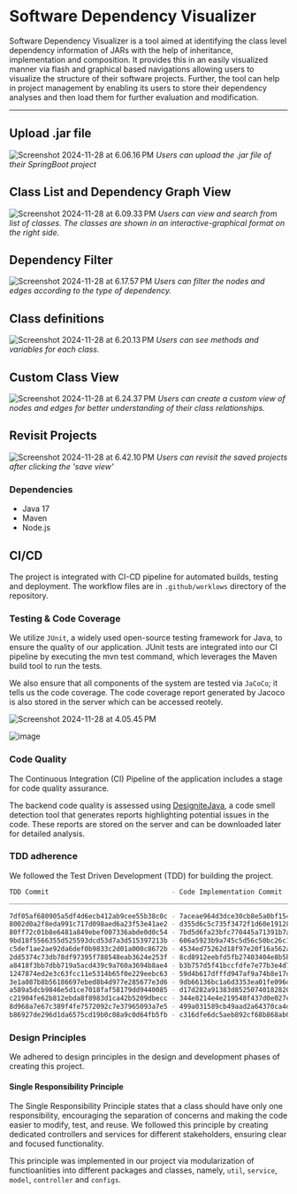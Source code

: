# Software Dependency Visualizer

Software Dependency Visualizer is a tool aimed at identifying the class level dependency information of JARs with the help of inheritance, implementation and composition. It provides this in an easily visualized manner via flash and graphical based navigations allowing users to visualize the structure of their software projects. Further, the tool can help in project management by enabling its users to store their dependency analyses and then load them for further evaluation and modification.

---

## Upload .jar file
![Screenshot 2024-11-28 at 6.06.16 PM](https://hackmd.io/_uploads/HJuDFD8XJx.png)
_Users can upload the .jar file of their SpringBoot project_ 

## Class List and Dependency Graph View
![Screenshot 2024-11-28 at 6.09.33 PM](https://hackmd.io/_uploads/Byj79DL7kg.png)
_Users can view and search from list of classes. The classes are shown in an interactive-graphical format on the right side._ 

## Dependency Filter
![Screenshot 2024-11-28 at 6.17.57 PM](https://hackmd.io/_uploads/ryQQhwL7ye.png)
_Users can filter the nodes and edges according to the type of dependency._

## Class definitions
![Screenshot 2024-11-28 at 6.20.13 PM](https://hackmd.io/_uploads/S1cj3wLm1x.png)
_Users can see methods and variables for each class._

## Custom Class View
![Screenshot 2024-11-28 at 6.24.37 PM](https://hackmd.io/_uploads/SJW36P8myl.png)
_Users can create a custom view of nodes and edges for better understanding of their class relationships._

## Revisit Projects 
![Screenshot 2024-11-28 at 6.42.10 PM](https://hackmd.io/_uploads/BJlCWOUQye.png)
_Users can revisit the saved projects after clicking the 'save view'_

### Dependencies
- Java 17
- Maven 
- Node.js 


## CI/CD

The project is integrated with CI-CD pipeline for automated builds, testing and deployment. The workflow files are in `.github/worklows` directory of the repository.

### Testing & Code Coverage

We utilize `JUnit`, a widely used open-source testing framework for Java, to ensure the quality of our application. JUnit tests are integrated into our CI pipeline by executing the mvn test command, which leverages the Maven build tool to run the tests. 

We also ensure that all components of the system are tested via `JaCoCo`; it tells us the code coverage. 
The code coverage report generated by Jacoco is also stored in the server which can be accessed reotely.

![Screenshot 2024-11-28 at 4.05.45 PM](https://hackmd.io/_uploads/rJ0X6S8mke.png)

![image](https://hackmd.io/_uploads/rJkz_uIXJl.png)

### Code Quality

The Continuous Integration (CI) Pipeline of the application includes a stage for code quality assurance. 

The backend code quality is assessed using [DesigniteJava](https://www.designite-tools.com/products-dj), a code smell detection tool that generates reports highlighting potential issues in the code. These reports are stored on the server and can be downloaded later for detailed analysis.

### TDD adherence
We followed the Test Driven Development (TDD) for building the project.

```bash 
TDD Commit                               - Code Implementation Commit 
____________________________________________________________________________________

7df05af680905a5df4d6ecb412ab9cee55b38c0c - 7aceae964d3dce30cb8e5a0bf154c6e827be0567
8002d0a2f8eda991c717d098aed6a23f53e41ae2 - d355d6c5c735f3472f1d60e191286a06ecd4ba59
80ff72c01b8e6481a849ebef007336abde0d0c54 - 7bd5d6fa23bfc770445a71391b7ab997841ec51a
9bd18f5566355d525593dcd53d7a3d515397213b - 606a5923b9a745c5d56c50bc26c14cb8240ac4ff
c5def1ae2ae92da6def0b9833c2d01a000c8672b - 4534ed75262d18f97e20f16a562ae78261ba5106
2dd5374c73db78df97395f788548eab3624e253f - 8cd8912eebfd5fb27403404e8b5be487d79d5981
a8418f3bb7dbb719a5acd439c9a760a3694b8ae4 - b3b757d5f41bccfdfe7e77b3e4d7028e7835ceae
1247874ed2e3c63fcc11e5314b65f0e229eebc63 - 59d4b617dfffd947af9a74b8e17d1ab6bad2e594
3e1a087b8b56186697ebed8b4d977e285677e3d6 - 9db66136bc1a6d3353ea01fe096da2df6166c29e
a589a5dcb9846e5d1ce7018faf58179dd9440085 - d17d282a91383d8525074018282055ca27dbfbcd
c21904fe62b812ebda8f8983d1ca42b5209dbecc - 344e8214e4e219548f437d0e027e9755daf72393
8d968a7e67c389f4fe7572092c7e37965093a7e5 - 499a031589cb49aad2a64370ca4d16eddb832521
b86927de296d1da6575cd19b0c08a9c0d64fb5fb - c316dfe6dc5aeb892cf68b868ab0ac6d9da783bf
```

### Design Principles

We adhered to design principles in the design and development phases of creating this project.

<h4>Single Responsibility Principle</h4>

<p>The Single Responsibility Principle states that a class should have only one responsibility, encouraging the separation of concerns and making the code easier to modify, test, and reuse. We followed this principle by creating dedicated controllers and services for different stakeholders, ensuring clear and focused functionality.

This principle was implemented in our project via modularization of functioanlities into different packages and classes, namely, `util`, `service`, `model`, `controller` and `configs`. 
</p>

